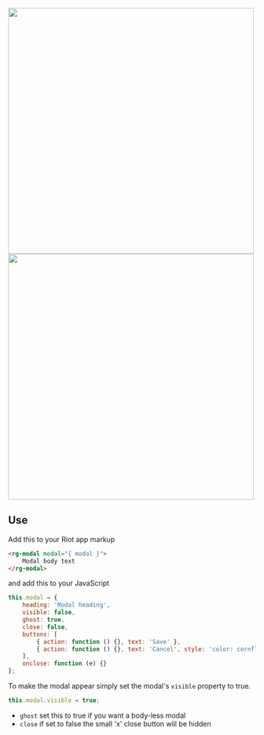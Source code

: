 <img src="https://raw.githubusercontent.com/RiotGear/rg-modal/master/demo/img/example.png" width="500px" /><br>
<img src="https://raw.githubusercontent.com/RiotGear/rg-modal/master/demo/img/example2.png" width="500px" />

## Use

Add this to your Riot app markup

```html
<rg-modal modal="{ modal }">
	Modal body text
</rg-modal>
```

and add this to your JavaScript

```javascript
this.modal = {
	heading: 'Modal heading',
	visible: false,
	ghost: true,
	close: false,
	buttons: [
		{ action: function () {}, text: 'Save' },
		{ action: function () {}, text: 'Cancel', style: 'color: cornflowerblue;' }
	],
	onclose: function (e) {}
};
```

To make the modal appear simply set the modal's `visible` property to true.

```javascript
this.modal.visible = true;
```

- `ghost` set this to true if you want a body-less modal
- `close` if set to false the small 'x' close button will be hidden